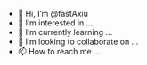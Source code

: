 - 👋 Hi, I’m @fastAxiu
- 👀 I’m interested in ...
- 🌱 I’m currently learning ...
- 💞️ I’m looking to collaborate on ...
- 📫 How to reach me ...

<!---
fastAxiu/fastAxiu is a ✨ special ✨ repository because its `README.md` (this file) appears on your GitHub profile.
You can click the Preview link to take a look at your changes.
--->
